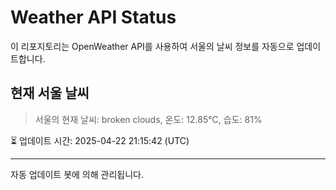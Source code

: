 
# Weather API Status

이 리포지토리는 OpenWeather API를 사용하여 서울의 날씨 정보를 자동으로 업데이트합니다.

## 현재 서울 날씨
> 서울의 현재 날씨: broken clouds, 온도: 12.85°C, 습도: 81%

⏳ 업데이트 시간: 2025-04-22 21:15:42 (UTC)

---
자동 업데이트 봇에 의해 관리됩니다.
